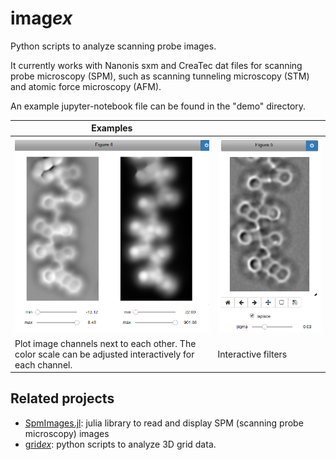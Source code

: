 # imag*ex*

Python scripts to analyze scanning probe images.

It currently works with Nanonis sxm and CreaTec dat files for scanning probe microscopy (SPM), such as scanning tunneling microscopy (STM) and atomic force microscopy (AFM).

An example jupyter-notebook file can be found in the "demo" directory.

| Examples  |      |
| --- | --- |
| ![Plot image channels](demo/example_plot.png?raw=true "Plot image channels")  |  ![Interactive filters](demo/example_filter.png?raw=true "Interactive filters") |
| Plot image channels next to each other. The color scale can be adjusted interactively for each channel. |  Interactive filters |


## Related projects

- [SpmImages.jl](https://github.com/alexriss/SpmImages.jl): julia library to read and display SPM (scanning probe microscopy) images
- [grid*ex*](https://github.com/alexriss/gridex): python scripts to analyze 3D grid data.


